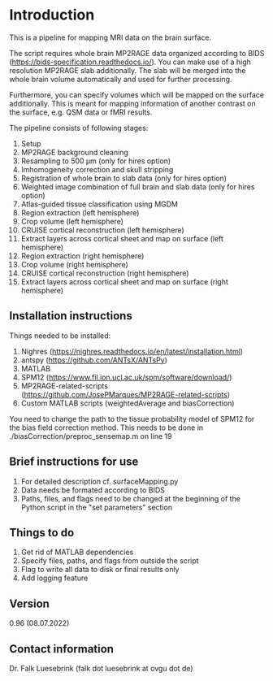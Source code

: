# Introduction
This is a pipeline for mapping MRI data on the brain surface.

The script requires whole brain MP2RAGE data organized according to BIDS (https://bids-specification.readthedocs.io/). You can make use of a high resolution MP2RAGE slab additionally. The slab will be merged into the whole brain volume automatically and used for further processing. 

Furthermore, you can specify volumes which will be mapped on the surface additionally. This is meant for mapping information of another contrast on the surface, e.g. QSM data or fMRI results.

The pipeline consists of following stages:
01. Setup
02. MP2RAGE background cleaning
03. Resampling to 500 µm (only for hires option)
04. Imhomogeneity correction and skull stripping
05. Registration of whole brain to slab data (only for hires option)
06. Weighted image combination of full brain and slab data (only for hires option)
07. Atlas-guided tissue classification using MGDM
08. Region extraction (left hemisphere) 
09. Crop volume (left hemisphere)
10. CRUISE cortical reconstruction (left hemisphere)
11. Extract layers across cortical sheet and map on surface (left hemisphere)
12. Region extraction (right hemisphere)
13. Crop volume (right hemisphere)
14. CRUISE cortical reconstruction (right hemisphere)
15. Extract layers across cortical sheet and map on surface (right hemisphere)

## Installation instructions
Things needed to be installed:
1. Nighres (https://nighres.readthedocs.io/en/latest/installation.html)
2. antspy (https://github.com/ANTsX/ANTsPy)
3. MATLAB
4. SPM12 (https://www.fil.ion.ucl.ac.uk/spm/software/download/)
5. MP2RAGE-related-scripts (https://github.com/JosePMarques/MP2RAGE-related-scripts)
6. Custom MATLAB scripts (weightedAverage and biasCorrection)

You need to change the path to the tissue probability model of SPM12 for the bias
field correction method. This needs to be done in ./biasCorrection/preproc_sensemap.m on line 19

## Brief instructions for use
1. For detailed description cf. surfaceMapping.py
2. Data needs be formated according to BIDS
3. Paths, files, and flags need to be changed at the beginning of the Python script in the "set parameters" section

## Things to do
1. Get rid of MATLAB dependencies
2. Specify files, paths, and flags from outside the script
3. Flag to write all data to disk or final results only
4. Add logging feature

## Version
0.96 (08.07.2022)

## Contact information
Dr. Falk Luesebrink
(falk dot luesebrink at ovgu dot de)

